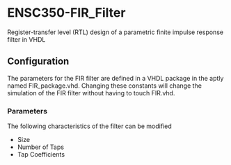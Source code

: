 # ENSC350-FIR_Filter
Register-transfer level (RTL) design of a parametric finite impulse response filter in VHDL
## Configuration
The parameters for the FIR filter are defined in a VHDL package in the aptly named FIR_package.vhd. Changing these constants will change the simulation of the FIR filter without having to touch FIR.vhd.
### Parameters
The following characteristics of the filter can be modified
  * Size
  * Number of Taps
  * Tap Coefficients 
